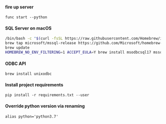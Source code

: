 #### fire up server
``func start --python``

#### SQL Server on macOS

```sh
/bin/bash -c "$(curl -fsSL https://raw.githubusercontent.com/Homebrew/install/master/install.sh)"   
brew tap microsoft/mssql-release https://github.com/Microsoft/homebrew-mssql-release   
brew update   
HOMEBREW_NO_ENV_FILTERING=1 ACCEPT_EULA=Y brew install msodbcsql17 mssql-tools
```

#### ODBC API
``brew install unixodbc``

#### Install project requirements
``pip install -r requirements.txt --user``

#### Override python version via renaming
``alias python='python3.7'``
